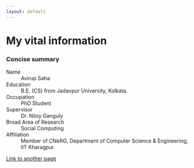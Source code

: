 ```yaml
---
layout: default
---
```


# [](#header-1)My vital information

### Concise summary

<dl>
<dt>Name</dt>
<dd>Avirup Saha</dd>
<dt>Education</dt>
<dd>B.E. (CS) from Jadavpur University, Kolkata.</dd>
<dt>Occupation</dt>
<dd>PhD Student</dd>
<dt>Supervisor</dt>
<dd>Dr. Niloy Ganguly</dd>
<dt>Broad Area of Research</dt>
<dd>Social Computing</dd>
<dt>Affiliation</dt>
<dd>Member of CNeRG, Department of Computer Science & Engineering, IIT Kharagpur.</dd>
</dl>

[Link to another page](another-page)



